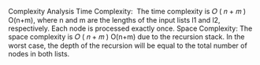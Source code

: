 Complexity Analysis
Time Complexity:
​
The time complexity is
𝑂
(
𝑛
+
𝑚
)
O(n+m), where n and m are the lengths of the input lists l1 and l2, respectively. Each node is processed exactly once.
Space Complexity:
​
The space complexity is
𝑂
(
𝑛
+
𝑚
)
O(n+m) due to the recursion stack. In the worst case, the depth of the recursion will be equal to the total number of nodes in both lists.